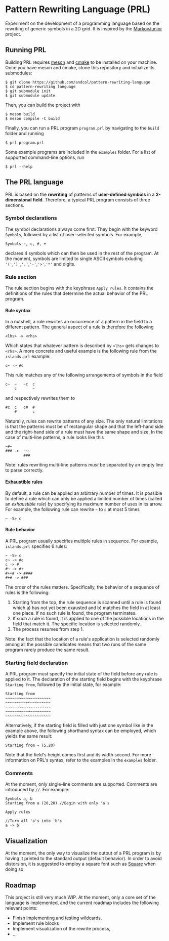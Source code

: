 # Pattern Rewriting Language (PRL)

Experiment on the development of a programming language based on the rewriting of generic symbols in a 2D grid.
It is inspired by the [MarkovJunior](https://github.com/mxgmn/MarkovJunior) project.

## Running PRL

Building PRL requires [meson](https://mesonbuild.com) and [cmake](https://cmake.org) to be installed on your machine. Once you have meson and cmake, clone this repository and initialize its submodules:

```
$ git clone https://github.com/andcol/pattern-rewriting-language
$ cd pattern-rewriting language
$ git submodule init
$ git submodule update
```

Then, you can build the project with

```
$ meson build
$ meson compile -C build
```

Finally, you can run a PRL program `program.prl` by navigating to the `build` folder and running

```
$ prl program.prl
```

Some example programs are included in the `examples` folder. For a list of supported command-line options, run
```
$ prl --help
```

## The PRL language

PRL is based on the **rewriting** of patterns of **user-defined symbols** in a **2-dimensional field**. Therefore, a typical PRL program consists of three sections.

### Symbol declarations

The symbol declarations always come first. They begin with the keyword `Symbols`, followed by a list of user-selected symbols. For example,
```
Symbols ~, c, #, +
```
declares 4 symbols which can then be used in the rest of the program. At the moment, symbols are limited to single ASCII symbols exluding `'('`,`')'`,`','`,`'-'`,`'>'`,`'*'` and digits.

### Rule section

The rule section begins with the keyphrase `Apply rules`. It contains the definitions of the rules that determine the actual behavior of the PRL program.

#### Rule syntax

In a nutshell, a rule rewrites an occurrence of a pattern in the field to a different pattern. The general aspect of a rule is therefore the following
```
<lhs> -> <rhs>
```
Which states that whatever pattern is described by `<lhs>` gets changes to `<rhs>`.
A more concrete and useful example is the following rule from the `islands.prl` example:
```
c~ -> #c
```
This rule matches any of the following arrangements of symbols in the field
```
c~  ~   ~c  c
    c       ~
```
and respectively rewrites them to
```
#c  c   c#  #
    #       c
```
Naturally, rules can rewrite patterns of any size. The only natural limitations is that the patterns must be of rectangular shape and that the left-hand side and the right-hand side of a rule must have the same shape and size. In the case of multi-line patterns, a rule looks like this
```
~#~
### ->  ~~~
        ###
```
Note: rules rewriting multi-line patterns *must* be separated by an empty line to parse correctly.

#### Exhaustible rules

By default, a rule can be applied an arbitrary number of times. It is possible to define a rule which can only be applied a limited number of times (called an *exhaustible rule*) by specifying its maximum number of uses in its arrow. For example, the following rule can rewrite `~` to `c` at most 5 times
```
~ -5> c
```

#### Rule behavior
A PRL program usually specifies multiple rules in sequence. For example, `islands.prl` specifies 6 rules:
```
~ -5> c
c~ -> #c
c -> #
#~ -> #+
#++# -> ####
#+# -> ###
```
The order of the rules matters. Specifically, the behavior of a sequence of rules is the following:

1. Starting from the top, the rule sequence is scanned until a rule is found which a) has not yet been exausted and b) matches the field in at least one place. If no such rule is found, the program terminates.
2. If such a rule is found, it is applied to one of the possible locations in the field that match it. The specific location is selected randomly.
3. The process resumes from step 1.

Note: the fact that the location of a rule's application is selected randomly among all the possible candidates means that two runs of the same program rarely produce the same result.


### Starting field declaration

A PRL program must specify the initial state of the field before any rule is applied to it. The declaration of the starting field begins with the keyphrase `Starting from`, followed by the initial state, for example:
```
Starting from
~~~~~~~~~~~~~~~~~~~~
~~~~~~~~~~~~~~~~~~~~
~~~~~~~~~~~~~~~~~~~~
~~~~~~~~~~~~~~~~~~~~
~~~~~~~~~~~~~~~~~~~~
```
Alternatively, if the starting field is filled with just one symbol like in the example above, the following shorthand syntax can be employed, which yields the same result:
```
Starting from ~ (5,20)
```
Note that the field's height comes first and its width second. For more information on PRL's syntax, refer to the examples in the `examples` folder.

### Comments

At the moment, only single-line comments are supported. Comments are introduced by `//`. For example:
```
Symbols a, b
Starting from a (20,20) //Begin with only 'a's

Apply rules

//Turn all 'a's into 'b's
a -> b
```

## Visualization

At the moment, the only way to visualize the output of a PRL program is by having it printed to the standard output (default behavior). In order to avoid distorsion, it is suggested to employ a square font such as [Square](https://strlen.com/square/) when doing so.

## Roadmap
This project is still very much WIP. At the moment, only a core set of the language is implemented, and the current roadmap includes the following relevant points:

* Finish implementing and testing wildcards,
* Implement rule blocks
* Implement visualization of the rewrite process,
* ...